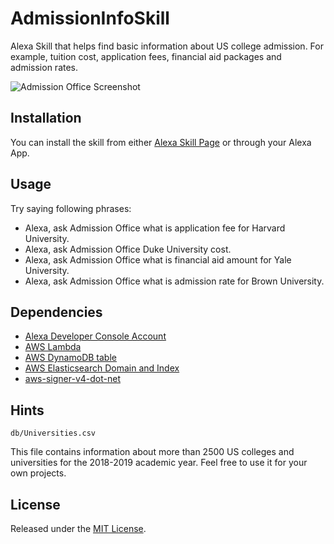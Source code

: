 # AdmissionInfoSkill

Alexa Skill that helps find basic information about US college admission. For example, tuition cost, application fees, financial aid packages and admission rates.

![Admission Office Screenshot](http://nikitapestin.com/icons/AdmissionOfficeScreen.png)

## Installation

You can install the skill from either [Alexa Skill Page](https://www.amazon.com/dp/B07N6BK145/ref=sr_1_27) or through your Alexa App.

## Usage

Try saying following phrases:
* Alexa, ask Admission Office what is application fee for Harvard University.
* Alexa, ask Admission Office Duke University cost.
* Alexa, ask Admission Office what is financial aid amount for Yale University.
* Alexa, ask Admission Office what is admission rate for Brown University.

## Dependencies

* [Alexa Developer Console Account](https://developer.amazon.com/alexa)
* [AWS Lambda](https://aws.amazon.com/lambda/)
* [AWS DynamoDB table](https://aws.amazon.com/dynamodb/)
* [AWS Elasticsearch Domain and Index](https://aws.amazon.com/elasticsearch-service/)
* [aws-signer-v4-dot-net](https://github.com/tsibelman/aws-signer-v4-dot-net)

## Hints

```
db/Universities.csv
```

This file contains information about more than 2500 US colleges and universities for the 2018-2019 academic year. Feel free to use it for your own projects.

## License

Released under the [MIT License](http://www.opensource.org/licenses/mit-license.php).